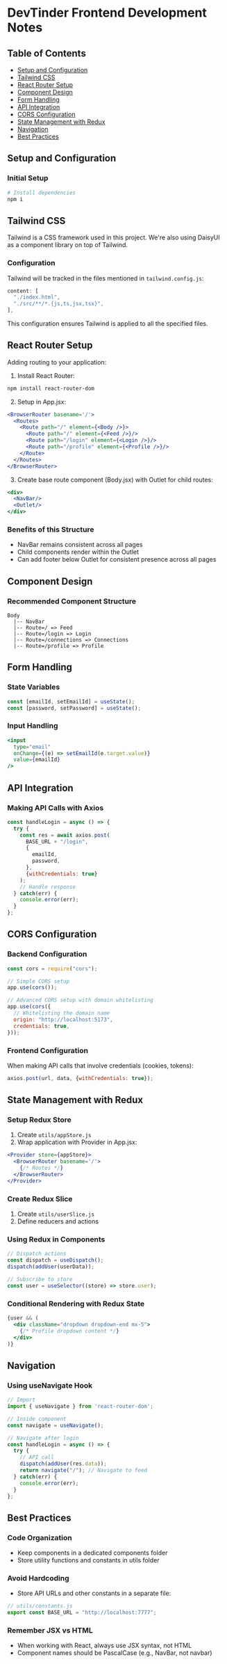 # DevTinder Frontend Development Notes

## Table of Contents
- [Setup and Configuration](#setup-and-configuration)
- [Tailwind CSS](#tailwind-css)
- [React Router Setup](#react-router-setup)
- [Component Design](#component-design)
- [Form Handling](#form-handling)
- [API Integration](#api-integration)
- [CORS Configuration](#cors-configuration)
- [State Management with Redux](#state-management-with-redux)
- [Navigation](#navigation)
- [Best Practices](#best-practices)

## Setup and Configuration

### Initial Setup
```bash
# Install dependencies
npm i
```

## Tailwind CSS

Tailwind is a CSS framework used in this project. We're also using DaisyUI as a component library on top of Tailwind.

### Configuration
Tailwind will be tracked in the files mentioned in `tailwind.config.js`:

```javascript
content: [
  "./index.html",
  "./src/**/*.{js,ts,jsx,tsx}",
],
```

This configuration ensures Tailwind is applied to all the specified files.

## React Router Setup

Adding routing to your application:

1. Install React Router:
```bash
npm install react-router-dom
```

2. Setup in App.jsx:
```jsx
<BrowserRouter basename='/'>
  <Routes>
    <Route path="/" element={<Body />}>
      <Route path="/" element={<Feed />}/>
      <Route path="/login" element={<Login />}/>
      <Route path="/profile" element={<Profile />}/>
    </Route>
  </Routes>
</BrowserRouter>
```

3. Create base route component (Body.jsx) with Outlet for child routes:
```jsx
<div>
  <NavBar/>
  <Outlet/>
</div>
```

### Benefits of this Structure
- NavBar remains consistent across all pages
- Child components render within the Outlet
- Can add footer below Outlet for consistent presence across all pages

## Component Design

### Recommended Component Structure
```
Body
  |-- NavBar
  |-- Route=/ => Feed
  |-- Route=/login => Login
  |-- Route=/connections => Connections
  |-- Route=/profile => Profile
```

## Form Handling

### State Variables
```jsx
const [emailId, setEmailId] = useState();
const [password, setPassword] = useState();
```

### Input Handling
```jsx
<input 
  type="email" 
  onChange={(e) => setEmailId(e.target.value)} 
  value={emailId}
/>
```

## API Integration

### Making API Calls with Axios
```jsx
const handleLogin = async () => {
  try {
    const res = await axios.post(
      BASE_URL + "/login",
      {
        emailId,
        password,
      }, 
      {withCredentials: true}
    );
    // Handle response
  } catch(err) {
    console.error(err);
  }
};
```

## CORS Configuration

### Backend Configuration
```javascript
const cors = require("cors");

// Simple CORS setup
app.use(cors());

// Advanced CORS setup with domain whitelisting
app.use(cors({
  // Whitelisting the domain name
  origin: "http://localhost:5173",
  credentials: true,
}));
```

### Frontend Configuration
When making API calls that involve credentials (cookies, tokens):
```javascript
axios.post(url, data, {withCredentials: true});
```

## State Management with Redux

### Setup Redux Store
1. Create `utils/appStore.js`
2. Wrap application with Provider in App.jsx:
```jsx
<Provider store={appStore}>
  <BrowserRouter basename='/'>
    {/* Routes */}
  </BrowserRouter>
</Provider>
```

### Create Redux Slice
1. Create `utils/userSlice.js`
2. Define reducers and actions

### Using Redux in Components
```jsx
// Dispatch actions
const dispatch = useDispatch();
dispatch(addUser(userData));

// Subscribe to store
const user = useSelector((store) => store.user);
```

### Conditional Rendering with Redux State
```jsx
{user && (
  <div className="dropdown dropdown-end mx-5">
    {/* Profile dropdown content */}
  </div>
)}
```

## Navigation

### Using useNavigate Hook
```jsx
// Import
import { useNavigate } from 'react-router-dom';

// Inside component
const navigate = useNavigate();

// Navigate after login
const handleLogin = async () => {
  try {
    // API call
    dispatch(addUser(res.data));
    return navigate("/"); // Navigate to feed
  } catch(err) {
    console.error(err);
  }
};
```

## Best Practices

### Code Organization
- Keep components in a dedicated components folder
- Store utility functions and constants in utils folder

### Avoid Hardcoding
- Store API URLs and other constants in a separate file:
```javascript
// utils/constants.js
export const BASE_URL = "http://localhost:7777";
```

### Remember JSX vs HTML
- When working with React, always use JSX syntax, not HTML
- Component names should be PascalCase (e.g., NavBar, not navbar)